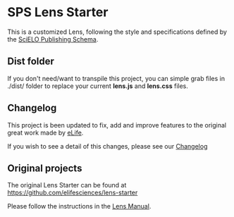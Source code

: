 # SPS Lens Starter

This is a customized Lens, following the style and specifications defined by the [SciELO Publishing Schema](https://scielo.readthedocs.io/projects/scielo-publishing-schema/pt_BR/master/).

## Dist folder

If you don't need/want to transpile this project, you can simple grab files in ./dist/ folder to replace your current __lens.js__ and __lens.css__ files.

## Changelog

This project is been updated to fix, add and improve features to the original great work made by [eLife](https://github.com/elifesciences/lens).

If you wish to see a detail of this changes, please see our [Changelog](CHANGELOG.md)

## Original projects

The original Lens Starter can be found at <https://github.com/elifesciences/lens-starter>

Please follow the instructions in the [Lens Manual](http://github.com/elifesciences/lens).